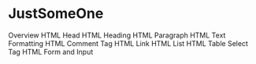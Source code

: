 # JustSomeOne
Overview
HTML Head
HTML Heading
HTML Paragraph
HTML Text Formatting
HTML Comment Tag
HTML Link
HTML List
HTML Table
Select Tag
HTML Form and Input
